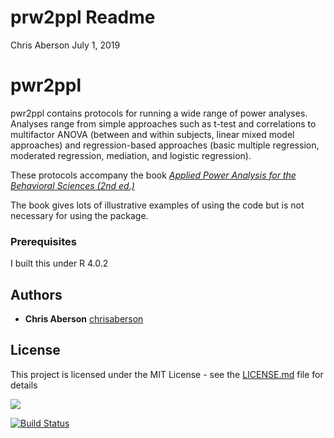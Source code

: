 prw2ppl Readme
================
Chris Aberson
July 1, 2019

# pwr2ppl

pwr2ppl contains protocols for running a wide range of power analyses.
Analyses range from simple approaches such as t-test and correlations to
multifactor ANOVA (between and within subjects, linear mixed model
approaches) and regression-based approaches (basic multiple regression,
moderated regression, mediation, and logistic regression).

These protocols accompany the book [*Applied Power Analysis for the
Behavioral Sciences (2nd
ed.)*](https://www.routledge.com/Applied-Power-Analysis-for-the-Behavioral-Sciences-2nd-Edition-2nd-Edition/Aberson/p/book/9781138044593)

The book gives lots of illustrative examples of using the code but is
not necessary for using the package.

### Prerequisites

I built this under R 4.0.2

## Authors

  - **Chris Aberson** [chrisaberson](https://github.com/chrisaberson)

## License

This project is licensed under the MIT License - see the
[LICENSE.md](LICENSE.md) file for details

[![](https://cranlogs.r-pkg.org/badges/pwr2ppl)](https://cran.r-project.org/package=pwr2ppl)

[![Build
Status](https://travis-ci.com/chrisaberson/pwr2ppl.svg?branch=master)](https://travis-ci.com/chrisaberson/pwr2ppl)
